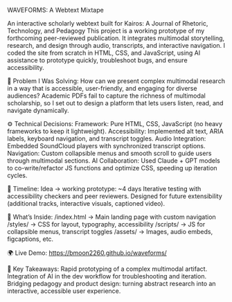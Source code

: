 WAVEFORMS: A Webtext Mixtape

An interactive scholarly webtext built for Kairos: A Journal of Rhetoric, Technology, and Pedagogy
This project is a working prototype of my forthcoming peer-reviewed publication. It integrates multimodal storytelling, research, and design through audio, transcripts, and interactive navigation. I coded the site from scratch in HTML, CSS, and JavaScript, using AI assistance to prototype quickly, troubleshoot bugs, and ensure accessibility.

🎯 Problem I Was Solving:
How can we present complex multimodal research in a way that is accessible, user-friendly, and engaging for diverse audiences? Academic PDFs fail to capture the richness of multimodal scholarship, so I set out to design a platform that lets users listen, read, and navigate dynamically.

⚙️ Technical Decisions:
Framework: Pure HTML, CSS, JavaScript (no heavy frameworks to keep it lightweight).
Accessibility: Implemented alt text, ARIA labels, keyboard navigation, and transcript toggles.
Audio Integration: Embedded SoundCloud players with synchronized transcript options.
Navigation: Custom collapsible menus and smooth scroll to guide users through multimodal sections.
AI Collaboration: Used Claude + GPT models to co-write/refactor JS functions and optimize CSS, speeding up iteration cycles.

🚀 Timeline:
Idea → working prototype: ~4 days
Iterative testing with accessibility checkers and peer reviewers.
Designed for future extensibility (additional tracks, interactive visuals, captioned video).

📂 What’s Inside:
/index.html → Main landing page with custom navigation
/styles/ → CSS for layout, typography, accessibility
/scripts/ → JS for collapsible menus, transcript toggles
/assets/ → Images, audio embeds, figcaptions, etc.

🌍 Live Demo:
https://bmoon2260.github.io/waveforms/

🔑 Key Takeaways:
Rapid prototyping of a complex multimodal artifact.
Integration of AI in the dev workflow for troubleshooting and iteration.
Bridging pedagogy and product design: turning abstract research into an interactive, accessible user experience.
